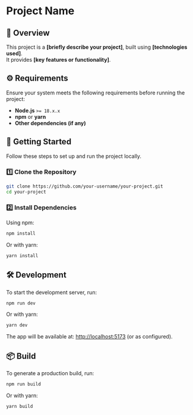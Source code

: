 # Project Name

## 📌 Overview

This project is a **[briefly describe your project]**, built using **[technologies used]**.  
It provides **[key features or functionality]**.

## ⚙️ Requirements

Ensure your system meets the following requirements before running the project:

- **Node.js** `>= 18.x.x`
- **npm** or **yarn**
- **Other dependencies (if any)**

## 🚀 Getting Started

Follow these steps to set up and run the project locally.

### 1️⃣ Clone the Repository

```sh
git clone https://github.com/your-username/your-project.git
cd your-project
```

### 2️⃣ Install Dependencies

Using npm:

```sh
npm install
```

Or with yarn:

```sh
yarn install
```

## 🛠 Development

To start the development server, run:

```sh
npm run dev
```

Or with yarn:

```sh
yarn dev
```

The app will be available at: [http://localhost:5173](http://localhost:5173) (or as configured).

## 📦 Build

To generate a production build, run:

```sh
npm run build
```

Or with yarn:

```sh
yarn build
```
